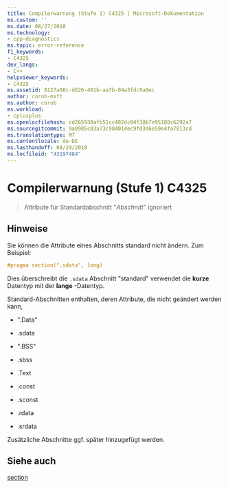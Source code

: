 ```yaml
---
title: Compilerwarnung (Stufe 1) C4325 | Microsoft-Dokumentation
ms.custom: ''
ms.date: 08/27/2018
ms.technology:
- cpp-diagnostics
ms.topic: error-reference
f1_keywords:
- C4325
dev_langs:
- C++
helpviewer_keywords:
- C4325
ms.assetid: 8127a08c-d626-481b-aa7b-04a3fdc9a9ec
author: corob-msft
ms.author: corob
ms.workload:
- cplusplus
ms.openlocfilehash: cd265938afb51cc402dc84f38b7e95188c6292a7
ms.sourcegitcommit: 9a0905c03a73c904014ec9fd3d6e59e4fa7813cd
ms.translationtype: MT
ms.contentlocale: de-DE
ms.lasthandoff: 08/29/2018
ms.locfileid: "43197484"
---
```

# <a name="compiler-warning-level-1-c4325"></a>Compilerwarnung (Stufe 1) C4325

> Attribute für Standardabschnitt "*Abschnitt*" ignoriert

## <a name="remarks"></a>Hinweise

Sie können die Attribute eines Abschnitts standard nicht ändern. Zum Beispiel:

```cpp
#pragma section(".sdata", long)
```

Dies überschreibt die `.sdata` Abschnitt "standard" verwendet die **kurze** Datentyp mit der **lange** -Datentyp.

Standard-Abschnitten enthalten, deren Attribute, die nicht geändert werden kann,

- ".Data"

- .sdata

- ".BSS"

- .sbss

- .Text

- .const

- .sconst

- .rdata

- .srdata

Zusätzliche Abschnitte ggf. später hinzugefügt werden.

## <a name="see-also"></a>Siehe auch

[section](../../preprocessor/section.md)